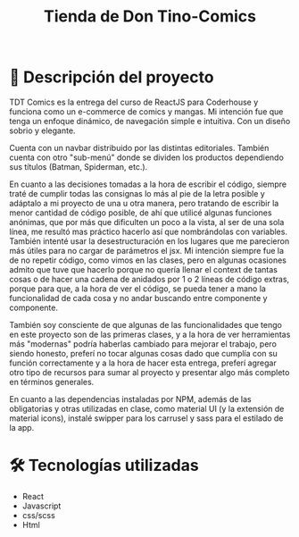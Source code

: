 <h1 align="center">Tienda de Don Tino-Comics</h1> 
<br>

# 📝 Descripción del proyecto

TDT Comics es la entrega del curso de ReactJS para Coderhouse y funciona como un e-commerce de comics y mangas. Mi intención fue que tenga un enfoque dinámico, de navegación simple e intuitiva. Con un diseño sobrio y elegante.
 
Cuenta con un navbar distribuido por las distintas editoriales. También cuenta con otro "sub-menú" donde se dividen los productos dependiendo sus títulos (Batman, Spiderman, etc.).

En cuanto a las decisiones tomadas a la hora de escribir el código, siempre traté de cumplir todas las consignas lo más al pie de la letra posible y adáptalo a mi proyecto de una u otra manera, pero tratando de escribir la menor cantidad de código posible, de ahí que utilicé algunas funciones anónimas, que por más que dificulten un poco a la vista, al ser de una sola línea, me resultó mas práctico hacerlo así que nombrándolas con variables. También intenté usar la desestructuración en los lugares que me parecieron más útiles para no cargar de parámetros el jsx.
Mi intención siempre fue la de no repetir código, como vimos en las clases, pero en algunas ocasiones admito que tuve que hacerlo porque no quería llenar el context de tantas cosas o de hacer una cadena de anidados por 1 o 2 líneas de código extras, porque para que, a la hora de ver el código, se pueda tener a mano la funcionalidad de cada cosa y no andar buscando entre componente y componente.

También soy consciente de que algunas de las funcionalidades que tengo en este proyecto son de las primeras clases, y a la hora de ver herramientas más "modernas" podría haberlas cambiado para mejorar el trabajo, pero siendo honesto, preferí no tocar algunas cosas dado que cumplía con su función correctamente y a la hora de hacer esta entrega, preferí agregar otro tipo de recursos para sumar al proyecto y presentar algo más completo en términos generales.

En cuanto a las dependencias instaladas por NPM, además de las obligatorias y otras utilizadas en clase, como material UI (y la extensión de material icons), instalé swipper para los carrusel y sass para el estilado de la app.

# 🛠️ Tecnologías utilizadas

<ul> 
<li>React</li>
<li>Javascript</li>
<li>css/scss</li>
<li>Html</li>
</ul>
